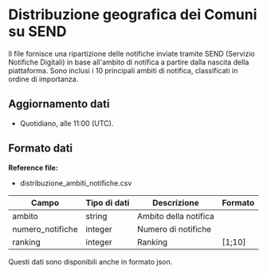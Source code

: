 
# Distribuzione geografica dei Comuni su SEND

Il file fornisce una ripartizione delle notifiche inviate tramite SEND (Servizio Notifiche Digitali) in base all'ambito di notifica a partire dalla nascita della piattaforma. Sono inclusi i 10 principali ambiti di notifica, classificati in ordine di importanza.

## Aggiornamento dati

- Quotidiano, alle 11:00 (UTC).

## Formato dati

**Reference file:**

- distribuzione_ambiti_notifiche.csv<br>

| Campo             | Tipo di dati | Descrizione                               | Formato               |
| ----------------- | ------------ | ----------------------------------------- | --------------------- |
| ambito            | string       | Ambito della notifica                     |                       |
| numero_notifiche  | integer      | Numero di notifiche                       |                       |
| ranking           | integer      | Ranking                                   | [1;10]                |

Questi dati sono disponibili anche in formato json.